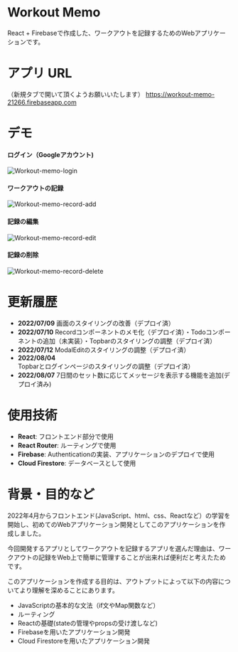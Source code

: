 # Workout Memo
React + Firebaseで作成した、ワークアウトを記録するためのWebアプリケーションです。

# アプリ URL
（新規タブで開いて頂くようお願いいたします）
https://workout-memo-21266.firebaseapp.com

# デモ
#### ログイン（Googleアカウント)
![Workout-memo-login](https://user-images.githubusercontent.com/106266114/171666976-8951f641-4d1b-4bc8-9d12-49905f03d7f8.gif)

#### ワークアウトの記録
![Workout-memo-record-add](https://user-images.githubusercontent.com/106266114/171668861-e7e6a37e-125e-4693-a575-d9947a75cdb6.gif)

#### 記録の編集
![Workout-memo-record-edit](https://user-images.githubusercontent.com/106266114/171670737-e192a4a8-45fb-478a-90b4-32135533e4f2.gif)

#### 記録の削除
![Workout-memo-record-delete](https://user-images.githubusercontent.com/106266114/171672319-a20fc7f8-feb6-4c48-b81b-bc4cf72db45c.gif)

# 更新履歴
- **2022/07/09** 画面のスタイリングの改善（デプロイ済）
- **2022/07/10** Recordコンポーネントのメモ化（デプロイ済）・Todoコンポーネントの追加（未実装）・Topbarのスタイリングの調整（デプロイ済）
- **2022/07/12** ModalEditのスタイリングの調整（デプロイ済）
- **2022/08/04** Topbarとログインページのスタイリングの調整（デプロイ済）
- **2022/08/07** 7日間のセット数に応じてメッセージを表示する機能を追加(デプロイ済み)

# 使用技術
- **React**: フロントエンド部分で使用
- **React Router**: ルーティングで使用
- **Firebase**: Authenticationの実装、アプリケーションのデプロイで使用
- **Cloud Firestore**: データベースとして使用

# 背景・目的など
2022年4月からフロントエンド(JavaScript、html、css、Reactなど）の学習を開始し、初めてのWebアプリケーション開発としてこのアプリケーションを作成しました。

今回開発するアプリとしてワークアウトを記録するアプリを選んだ理由は、ワークアウトの記録をWeb上で簡単に管理することが出来れば便利だと考えたためです。

このアプリケーションを作成する目的は、アウトプットによって以下の内容についてより理解を深めることにあります。
- JavaScriptの基本的な文法（if文やMap関数など）
- ルーティング
- Reactの基礎(stateの管理やpropsの受け渡しなど)
- Firebaseを用いたアプリケーション開発
- Cloud Firestoreを用いたアプリケーション開発




